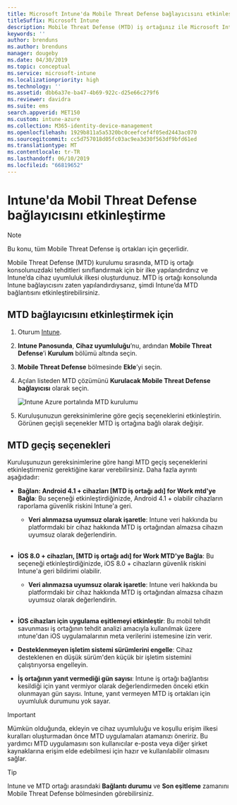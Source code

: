 ```yaml
---
title: Microsoft Intune'da Mobile Threat Defense bağlayıcısını etkinleştirme
titleSuffix: Microsoft Intune
description: Mobile Threat Defense (MTD) iş ortağınız ile Microsoft Intune arasında bağlayıcıyı etkinleştirin.
keywords: ''
author: brenduns
ms.author: brenduns
manager: dougeby
ms.date: 04/30/2019
ms.topic: conceptual
ms.service: microsoft-intune
ms.localizationpriority: high
ms.technology: ''
ms.assetid: dbb6a37e-ba47-4b69-922c-d25e66c279f6
ms.reviewer: davidra
ms.suite: ems
search.appverid: MET150
ms.custom: intune-azure
ms.collection: M365-identity-device-management
ms.openlocfilehash: 1929b811a5a5320bc0ceefcef4f05ed2443ac070
ms.sourcegitcommit: cc5d757018d05fc03ac9ea3d30f563df9bfd61ed
ms.translationtype: MT
ms.contentlocale: tr-TR
ms.lasthandoff: 06/10/2019
ms.locfileid: "66819652"
---
```

# <a name="enable-the-mobile-threat-defense-connector-in-intune"></a>Intune'da Mobil Threat Defense bağlayıcısını etkinleştirme

> [!NOTE] 
> Bu konu, tüm Mobile Threat Defense iş ortakları için geçerlidir.

Mobile Threat Defense (MTD) kurulumu sırasında, MTD iş ortağı konsolunuzdaki tehditleri sınıflandırmak için bir ilke yapılandırdınız ve Intune’da cihaz uyumluluk ilkesi oluşturdunuz. MTD iş ortağı konsolunda Intune bağlayıcısını zaten yapılandırdıysanız, şimdi Intune’da MTD bağlantısını etkinleştirebilirsiniz.

## <a name="to-enable-the-mtd-connector"></a>MTD bağlayıcısını etkinleştirmek için

1. Oturum [Intune](https://go.microsoft.com/fwlink/?linkid=2090973).

4. **Intune Panosunda**, **Cihaz uyumluluğu**’nu, ardından **Mobile Threat Defense**’i **Kurulum** bölümü altında seçin.

5. **Mobile Threat Defense** bölmesinde **Ekle**’yi seçin.

6. Açılan listeden MTD çözümünü **Kurulacak Mobile Threat Defense bağlayıcısı** olarak seçin.

    ![Intune Azure portalında MTD kurulumu](./media/enable-mtd-connector-1.png)

7. Kuruluşunuzun gereksinimlerine göre geçiş seçeneklerini etkinleştirin. Görünen geçişli seçenekler MTD iş ortağına bağlı olarak değişir.

## <a name="mtd-toggle-options"></a>MTD geçiş seçenekleri

Kuruluşunuzun gereksinimlerine göre hangi MTD geçiş seçeneklerini etkinleştirmeniz gerektiğine karar verebilirsiniz. Daha fazla ayrıntı aşağıdadır:

- **Bağlan: Android 4.1 + cihazları [MTD iş ortağı adı] for Work mtd'ye Bağla**: Bu seçeneği etkinleştirdiğinizde, Android 4.1 + olabilir cihazların raporlama güvenlik riskini Intune'a geri.
    - **Veri alınmazsa uyumsuz olarak işaretle**: Intune veri hakkında bu platformdaki bir cihaz hakkında MTD iş ortağından almazsa cihazın uyumsuz olarak değerlendirin.
<br></br>
- **İOS 8.0 + cihazları, [MTD iş ortağı adı] for Work MTD'ye Bağla**: Bu seçeneği etkinleştirdiğinizde, iOS 8.0 + cihazların güvenlik riskini Intune'a geri bildirimi olabilir.
    - **Veri alınmazsa uyumsuz olarak işaretle**: Intune veri hakkında bu platformdaki bir cihaz hakkında MTD iş ortağından almazsa cihazın uyumsuz olarak değerlendirin.
<br></br>
- **İOS cihazları için uygulama eşitlemeyi etkinleştir**: Bu mobil tehdit savunması iş ortağının tehdit analizi amacıyla kullanılmak üzere ıntune'dan iOS uygulamalarının meta verilerini istemesine izin verir.

- **Desteklenmeyen işletim sistemi sürümlerini engelle**: Cihaz desteklenen en düşük sürüm'den küçük bir işletim sistemini çalıştırıyorsa engelleyin.

- **İş ortağının yanıt vermediği gün sayısı**: Intune iş ortağı bağlantısı kesildiği için yanıt vermiyor olarak değerlendirmeden önceki etkin olunmayan gün sayısı. Intune, yanıt vermeyen MTD iş ortakları için uyumluluk durumunu yok sayar.

> [!IMPORTANT] 
> Mümkün olduğunda, ekleyin ve cihaz uyumluluğu ve koşullu erişim ilkesi kuralları oluşturmadan önce MTD uygulamaları atamanızı öneririz. Bu yardımcı MTD uygulamasını son kullanıcılar e-posta veya diğer şirket kaynaklarına erişim elde edebilmesi için hazır ve kullanılabilir olmasını sağlar.

> [!TIP]
> Intune ve MTD ortağı arasındaki **Bağlantı durumu** ve **Son eşitleme** zamanını Mobile Threat Defense bölmesinden görebilirsiniz.

